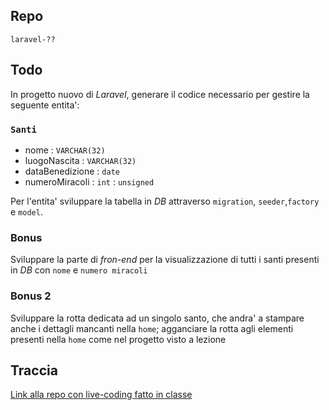 ## Repo
`laravel-??`

## Todo
In progetto nuovo di *Laravel*, generare il codice necessario per gestire la seguente entita':

### `Santi`
- nome : `VARCHAR(32)`
- luogoNascita : `VARCHAR(32)`
- dataBenedizione : `date`
- numeroMiracoli : `int` : `unsigned`

Per l'entita' sviluppare la tabella in *DB* attraverso `migration`, `seeder`,`factory` e `model`.

### Bonus
Sviluppare la parte di *fron-end* per la visualizzazione di tutti i santi presenti in *DB* con `nome` e `numero miracoli`

### Bonus 2
Sviluppare la rotta dedicata ad un singolo santo, che andra' a stampare anche i dettagli mancanti nella `home`; agganciare la rotta agli elementi presenti nella `home` come nel progetto visto a lezione

## Traccia
[Link alla repo con live-coding fatto in classe](https://github.com/Guybrush3791/laravel-football)
